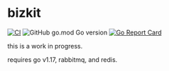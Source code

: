 # bizkit

[![CI](https://github.com/chakernet/bizkit/actions/workflows/ci.yml/badge.svg)](https://github.com/chakernet/bizkit/actions/workflows/ci.yml) ![GitHub go.mod Go version](https://img.shields.io/github/go-mod/go-version/chakernet/bizkit) [![Go Report Card](https://goreportcard.com/badge/github.com/chakernet/bizkit)](https://goreportcard.com/report/github.com/chakernet/bizkit)

this is a work in progress.

requires go v1.17, rabbitmq, and redis.
